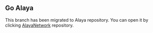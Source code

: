 ## Go Alaya

This branch has been migrated to Alaya repository. You can open it by clicking [AlayaNetwork](https://github.com/AlayaNetwork/Alaya-Go/tree/special-alaya-develop-hrp) repository.
